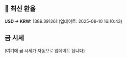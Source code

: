 
## 💱 최신 환율
<!-- EXCHANGE_RATE_START -->
**USD → KRW:** 1389.391261 (업데이트: 2025-08-10 16:10:43)
<!-- EXCHANGE_RATE_END -->

## 금 시세
<!-- GOLD_PRICE_START -->
(여기에 금 시세가 자동으로 업데이트 됩니다)
<!-- GOLD_PRICE_END -->

